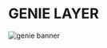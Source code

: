 # GENIE LAYER

![genie banner](https://user-images.githubusercontent.com/97012856/219291324-2b2abb66-cea0-4e11-9c24-94349054b195.png)
